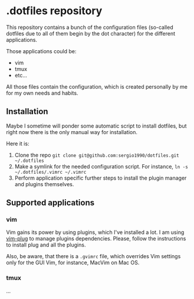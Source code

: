 # .dotfiles repository

This repository contains a bunch of the configuration files  (so-called dotfiles due to all of them begin by the dot character) for the different applications.

Those applications could be:
- vim
- tmux
- etc...

All those files contain the configuration, which is created personally by me for my own needs and habits.

## Installation

Maybe I sometime will ponder some automatic script to install dotfiles, but right now there is the only manual way for installation.

Here it is:

1. Clone the repo `git clone git@github.com:sergio1990/dotfiles.git ~/.dotfiles`
2. Make a symlink for the needed configuration script. For instance, `ln -s ~/.dotfiles/.vimrc ~/.vimrc`
3. Perform application specific further steps to install the plugin manager and plugins themselves.

## Supported applications

### vim

Vim gains its power by using plugins, which I've installed a lot. I am using [vim-plug](https://github.com/junegunn/vim-plug) to manage plugins dependencies. Please, follow the instructions to install plug and all the plugins.

Also, be aware, that there is a `.gvimrc` file, which overrides Vim settings only for the GUI Vim, for instance, MacVim on Mac OS.

### tmux

...
